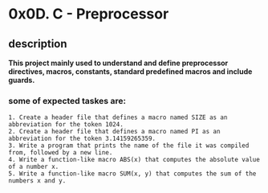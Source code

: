 # 0x0D. C - Preprocessor
## description 
**This project mainly used to understand and define preprocessor directives, macros, constants, standard predefined macros and include guards.**

### some of expected taskes are:
	1. Create a header file that defines a macro named SIZE as an abbreviation for the token 1024.
	2. Create a header file that defines a macro named PI as an abbreviation for the token 3.14159265359.
	3. Write a program that prints the name of the file it was compiled from, followed by a new line.
	4. Write a function-like macro ABS(x) that computes the absolute value of a number x.
	5. Write a function-like macro SUM(x, y) that computes the sum of the numbers x and y.

